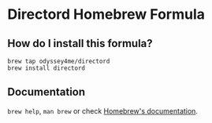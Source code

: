 # Directord Homebrew Formula

## How do I install this formula?

```
brew tap odyssey4me/directord
brew install directord
```

## Documentation

`brew help`, `man brew` or check [Homebrew's documentation](https://docs.brew.sh).
